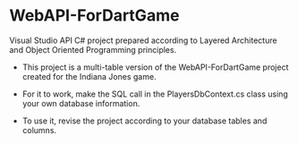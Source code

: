 # WebAPI-ForDartGame
Visual Studio API C# project prepared according to Layered Architecture and Object Oriented Programming principles.

- This project is a multi-table version of the WebAPI-ForDartGame project created for the Indiana Jones game.

- For it to work, make the SQL call in the PlayersDbContext.cs class using your own database information.

- To use it, revise the project according to your database tables and columns.
